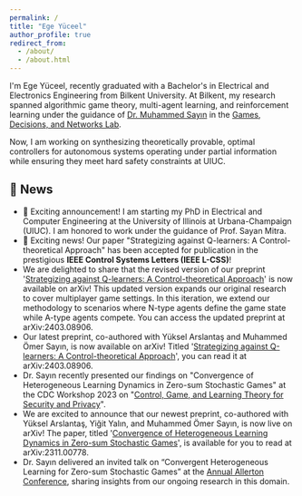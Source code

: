 ```yaml
---
permalink: /
title: "Ege Yüceel"
author_profile: true
redirect_from: 
  - /about/
  - /about.html
---
```


I'm Ege Yüceel, recently graduated with a Bachelor's in Electrical and Electronics Engineering from Bilkent University. At Bilkent, my research spanned algorithmic game theory, multi-agent learning, and reinforcement learning under the guidance of [Dr. Muhammed Sayın](https://gdn.bilkent.edu.tr/sayin/) in the [Games, Decisions, and Networks Lab](https://gdn.bilkent.edu.tr/).

Now, I am working on synthesizing theoretically provable, optimal controllers for autonomous systems operating under partial information while ensuring they meet hard safety constraints at UIUC.


## 📰 News

- 🎉 Exciting announcement! I am starting my PhD in Electrical and Computer Engineering at the University of Illinois at Urbana-Champaign (UIUC). I am honored to work under the guidance of Prof. Sayan Mitra.
- 🎉 Exciting news! Our paper "Strategizing against Q-learners: A Control-theoretical Approach" has been accepted for publication in the prestigious **IEEE Control Systems Letters (IEEE L-CSS)**!
- We are delighted to share that the revised version of our preprint '[Strategizing against Q-learners: A Control-theoretical Approach](https://arxiv.org/abs/2403.08906)' is now available on arXiv! This updated version expands our original research to cover multiplayer game settings. In this iteration, we extend our methodology to scenarios where N-type agents define the game state while A-type agents compete. You can access the updated preprint at arXiv:2403.08906.
- Our latest preprint, co-authored with Yüksel Arslantaş and Muhammed Ömer Sayın, is now available on arXiv! Titled '[Strategizing against Q-learners: A Control-theoretical Approach](https://arxiv.org/abs/2403.08906)', you can read it at arXiv:2403.08906.
- Dr. Sayın recently presented our findings on "Convergence of Heterogeneous Learning Dynamics in Zero-sum Stochastic Games" at the CDC Workshop 2023 on "[Control, Game, and Learning Theory for Security and Privacy](https://sites.google.com/nyu.edu/cdc2023workshop/home?authuser=0)".
- We are excited to announce that our newest preprint, co-authored with Yüksel Arslantaş, Yiğit Yalın, and Muhammed Ömer Sayın, is now live on arXiv! The paper, titled '[Convergence of Heterogeneous Learning Dynamics in Zero-sum Stochastic Games](https://arxiv.org/abs/2311.00778)', is available for you to read at arXiv:2311.00778.
- Dr. Sayın delivered an invited talk on “Convergent Heterogeneous Learning for Zero-sum Stochastic Games” at the [Annual Allerton Conference](https://allerton.csl.illinois.edu/), sharing insights from our ongoing research in this domain.
